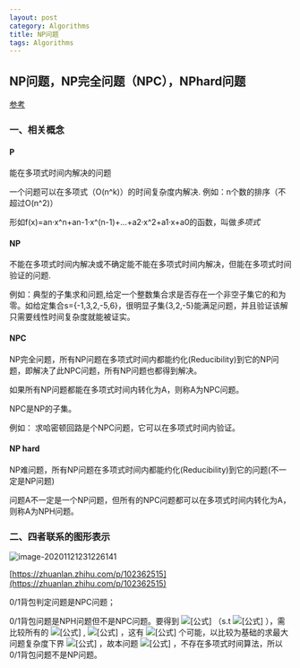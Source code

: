 ```yaml
---
layout: post
category: Algorithms
title: NP问题
tags: Algorithms
---
```


## NP问题，NP完全问题（NPC），NPhard问题

[参考](https://www.cnblogs.com/sench/p/10165376.html)

### 一、相关概念
#### P
能在多项式时间内解决的问题

一个问题可以在多项式（O(n^k)）的时间复杂度内解决. 例如：n个数的排序（不超过O(n^2)）

形如f(x)=an·x^n+an-1·x^(n-1)+…+a2·x^2+a1·x+a0的函数，叫做*多项式*

#### NP
不能在多项式时间内解决或不确定能不能在多项式时间内解决，但能在多项式时间验证的问题. 

例如：典型的子集求和问题,给定一个整数集合求是否存在一个非空子集它的和为零。如给定集合s={-1,3,2,-5,6}，很明显子集{3,2,-5}能满足问题，并且验证该解只需要线性时间复杂度就能被证实。

#### NPC
NP完全问题，所有NP问题在多项式时间内都能约化(Reducibility)到它的NP问题，即解决了此NPC问题，所有NP问题也都得到解决。

如果所有NP问题都能在多项式时间内转化为A，则称A为NPC问题。

NPC是NP的子集。

例如： 求哈密顿回路是个NPC问题，它可以在多项式时间内验证。

#### NP hard
NP难问题，所有NP问题在多项式时间内都能约化(Reducibility)到它的问题(不一定是NP问题)

问题A不一定是一个NP问题，但所有的NPC问题都可以在多项式时间内转化为A，则称A为NPH问题。

### 二、四者联系的图形表示
![image-20201121231226141](https://cdn.jsdelivr.net/gh/mafulong/mdPic@master/images/70cc298e8d244e6082158799f0fed06b.png)

[https://zhuanlan.zhihu.com/p/102362515](https://zhuanlan.zhihu.com/p/102362515)

0/1背包判定问题是NPC问题；

0/1背包问题是NPH问题但不是NPC问题。要得到 ![[公式]](https://www.zhihu.com/equation?tex=max\sum_{i%3D1}^{n}{x_{i}+p_{i}}) （s.t ![[公式]](https://www.zhihu.com/equation?tex=\sum_{i%3D1}^{n}{x_{i}+w_{i}\leq+M}) ），需比较所有的 ![[公式]](https://www.zhihu.com/equation?tex=X%3D(x_{1}%2Cx_{2}%2C...%2Cx_{n})) , ![[公式]](https://www.zhihu.com/equation?tex=x_{i}∈\left\{+0%2C1+\right\}) ，这有 ![[公式]](https://www.zhihu.com/equation?tex=2^{n}) 个可能，以比较为基础的求最大问题复杂度下界 ![[公式]](https://www.zhihu.com/equation?tex=O(n)) ，故本问题 ![[公式]](https://www.zhihu.com/equation?tex=O(2^{n})) ，不存在多项式时间算法，所以0/1背包问题不是NP问题。

